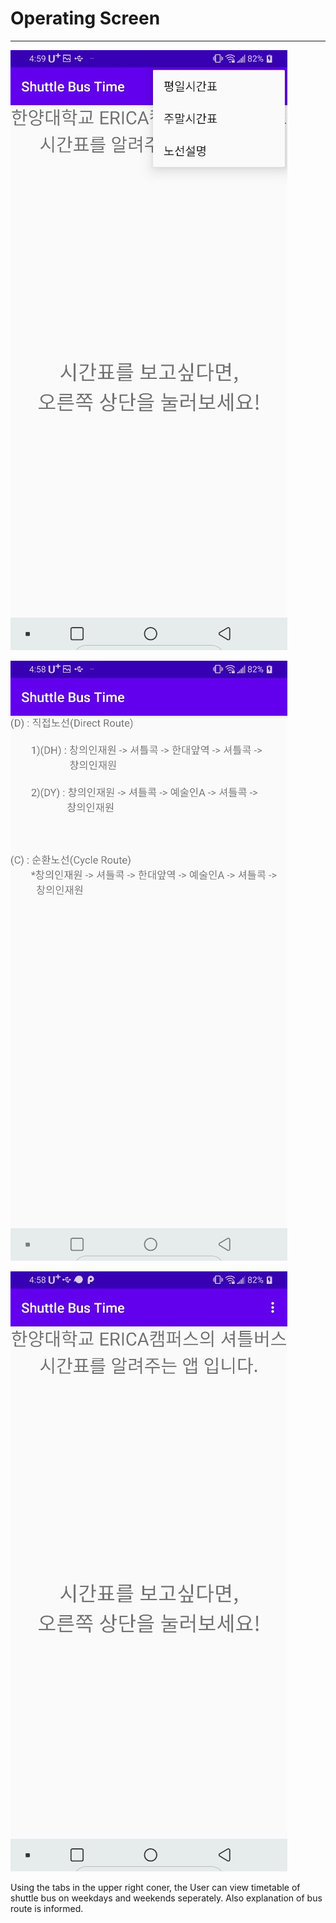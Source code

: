 # Operating Screen

------

![app1](./img/app1.jpg)


![app2](./img/app2.jpg)




![app5](./img/app5.jpg)

Using the tabs in the upper right coner, the User can view timetable of shuttle bus on weekdays and weekends seperately. Also explanation of bus route is informed.

